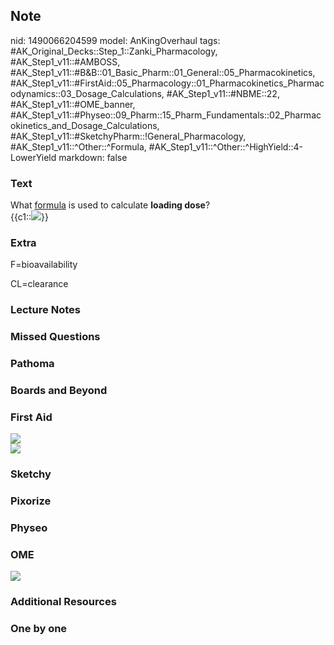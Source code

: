 ## Note
nid: 1490066204599
model: AnKingOverhaul
tags: #AK_Original_Decks::Step_1::Zanki_Pharmacology, #AK_Step1_v11::#AMBOSS, #AK_Step1_v11::#B&B::01_Basic_Pharm::01_General::05_Pharmacokinetics, #AK_Step1_v11::#FirstAid::05_Pharmacology::01_Pharmacokinetics_Pharmacodynamics::03_Dosage_Calculations, #AK_Step1_v11::#NBME::22, #AK_Step1_v11::#OME_banner, #AK_Step1_v11::#Physeo::09_Pharm::15_Pharm_Fundamentals::02_Pharmacokinetics_and_Dosage_Calculations, #AK_Step1_v11::#SketchyPharm::!General_Pharmacology, #AK_Step1_v11::^Other::^Formula, #AK_Step1_v11::^Other::^HighYield::4-LowerYield
markdown: false

### Text
<div>
  What <u>formula</u> is used to calculate <b>loading dose</b>?
</div>
<div>
  {{c1::<img src="paste-380800390398214.jpg">}}
</div>

### Extra
F=bioavailability
<div>
  CL=clearance
</div>

### Lecture Notes


### Missed Questions


### Pathoma


### Boards and Beyond


### First Aid
<img src="tmpBGOUgA.png">
<div><img src="tmpfN2401.png"></div>

### Sketchy


### Pixorize


### Physeo


### OME
<div class="ome-widget">
  <a href="https://onlinemeded.org?ref=anki"><img src=
  "_OME_AnkiFlashcards_General_4.png"></a>
</div>

### Additional Resources


### One by one

